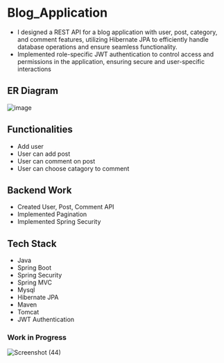 # Blog_Application
- I designed a REST API for a blog application with user, post, category, and comment features, utilizing Hibernate JPA to efficiently handle database operations and ensure seamless functionality.
- Implemented role-specific JWT authentication to control access and permissions in the application, ensuring secure and user-specific interactions

## ER Diagram
![image](https://github.com/arpit5220/Blog_Application/assets/94009815/ca1d0283-5791-4b23-a268-42439d867fba)

## Functionalities
- Add user
- User can add post
- User can comment on post
- User can choose catagory to comment

## Backend Work
- Created User, Post, Comment API
- Implemented Pagination
- Implemented Spring Security

## Tech Stack
- Java
- Spring Boot
- Spring Security
- Spring MVC
- Mysql
- Hibernate JPA
- Maven
- Tomcat
- JWT Authentication

### Work in Progress

![Screenshot (44)](https://github.com/arpit5220/Blog_Application/assets/94009815/58c38f21-f430-4595-97d4-377cb0286e43)
